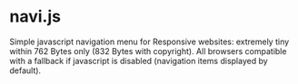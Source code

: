 # navi.js
Simple javascript navigation menu for Responsive websites: extremely tiny within 762 Bytes only (832 Bytes with copyright). All browsers compatible with a fallback if javascript is disabled (navigation items displayed by default).
